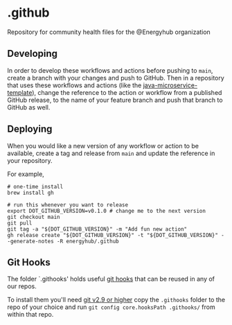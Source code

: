 # .github

Repository for community health files for the @Energyhub organization

## Developing

In order to develop these workflows and actions before pushing to `main`, create a branch with
your changes and push to GitHub. Then in a repository that uses these workflows and actions (like
the [java-microservice-template](https://github.com/energyhub/java-microservice-template)), change
the reference to the action or workflow from a published GitHub release, to the name of your feature
branch and push that branch to GitHub as well.

## Deploying

When you would like a new version of any workflow or action to be available, create a tag and
release from `main` and update the reference in your repository.

For example,
```shell
# one-time install
brew install gh

# run this whenever you want to release
export DOT_GITHUB_VERSION=v0.1.0 # change me to the next version
git checkout main
git pull
git tag -a "${DOT_GITHUB_VERSION}" -m "Add fun new action"
gh release create "${DOT_GITHUB_VERSION}" -t "${DOT_GITHUB_VERSION}" --generate-notes -R energyhub/.github
```

## Git Hooks

The folder `.githooks' holds useful
[git hooks](https://git-scm.com/docs/githooks) that can be reused in any of our
repos.

To install them you'll need [git v2.9 or higher](https://github.com/git/git/blob/master/Documentation/RelNotes/2.9.0.txt#L127-L128)
copy the `.githooks` folder to the repo of your choice and run `git config core.hooksPath .githooks/` from within that repo.
